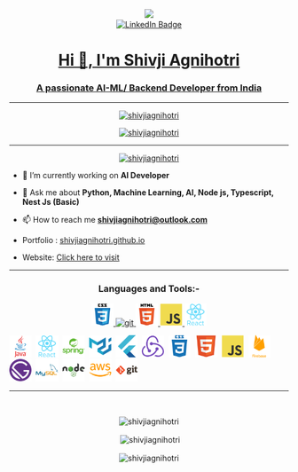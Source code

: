 <div id="header" align="center">
  <img src="https://media.giphy.com/media/M9gbBd9nbDrOTu1Mqx/giphy.gif" width="100"/>
</div>

<div id="badges" align="center">
  <a href="https://www.linkedin.com/in/shivjiagnihotri">
    <img src="https://img.shields.io/badge/LinkedIn-blue?style=for-the-badge&logo=linkedin&logoColor=white" alt="LinkedIn Badge"/>
</div>

</div>
<h1 align="center">Hi 👋, I'm Shivji Agnihotri</h1>
<h3 align="center">A passionate AI-ML/ Backend Developer from India</h3>

<hr>

<p align="center"> <img src="https://komarev.com/ghpvc/?username=shivjiagnihotri&label=Profile%20views&color=0e75b6&style=flat" alt="shivjiagnihotri" /> </p>

<p align="center"> <a href="https://github.com/ryo-ma/github-profile-trophy"><img src="https://github-profile-trophy.vercel.app/?username=shivjiagnihotri" alt="shivjiagnihotri" /></a> </p>
<hr>
<p align="center"> <a href="https://twitter.com/shivjiagnihotri" target="blank"><img src="https://img.shields.io/twitter/follow/shivjiagnihotri?logo=twitter&style=for-the-badge" alt="shivjiagnihotri" /></a> </p>


- 🌱 I’m currently working on **AI Developer**

- 💬 Ask me about **Python, Machine Learning, AI, Node js, Typescript, Nest Js (Basic)**

- 📫 How to reach me **shivjiagnihotri@outlook.com**
- Portfolio : [shivjiagnihotri.github.io](https://shivjiagnihotri.github.io/Resume/)
- Website: [Click here to visit](https://shivjiagnihotri-k5c2x2g.gamma.site/)


<hr>
<h3 align="center">Languages and Tools:-</h3>
<p align="center"> <a href="https://www.w3schools.com/css/" target="_blank" rel="noreferrer"> <img src="https://raw.githubusercontent.com/devicons/devicon/master/icons/css3/css3-original-wordmark.svg" alt="css3" width="40" height="40"/> </a> <a href="https://git-scm.com/" target="_blank" rel="noreferrer"> <img src="https://www.vectorlogo.zone/logos/git-scm/git-scm-icon.svg" alt="git" width="40" height="40"/> </a> <a href="https://www.w3.org/html/" target="_blank" rel="noreferrer"> <img src="https://raw.githubusercontent.com/devicons/devicon/master/icons/html5/html5-original-wordmark.svg" alt="html5" width="40" height="40"/> </a> <a href="https://developer.mozilla.org/en-US/docs/Web/JavaScript" target="_blank" rel="noreferrer"> <img src="https://raw.githubusercontent.com/devicons/devicon/master/icons/javascript/javascript-original.svg" alt="javascript" width="40" height="40"/> </a> <a href="https://reactjs.org/" target="_blank" rel="noreferrer"> <img src="https://raw.githubusercontent.com/devicons/devicon/master/icons/react/react-original-wordmark.svg" alt="react" width="40" height="40"/> </a> </p>
  <img src="https://github.com/devicons/devicon/blob/master/icons/java/java-original-wordmark.svg" title="Java" alt="Java" width="40" height="40"/>&nbsp;
  <img src="https://github.com/devicons/devicon/blob/master/icons/react/react-original-wordmark.svg" title="React" alt="React" width="40" height="40"/>&nbsp;
  <img src="https://github.com/devicons/devicon/blob/master/icons/spring/spring-original-wordmark.svg" title="Spring" alt="Spring" width="40" height="40"/>&nbsp;
  <img src="https://github.com/devicons/devicon/blob/master/icons/materialui/materialui-original.svg" title="Material UI" alt="Material UI" width="40" height="40"/>&nbsp;
  <img src="https://github.com/devicons/devicon/blob/master/icons/flutter/flutter-original.svg" title="Flutter" alt="Flutter" width="40" height="40"/>&nbsp;
  <img src="https://github.com/devicons/devicon/blob/master/icons/redux/redux-original.svg" title="Redux" alt="Redux " width="40" height="40"/>&nbsp;
  <img src="https://github.com/devicons/devicon/blob/master/icons/css3/css3-plain-wordmark.svg"  title="CSS3" alt="CSS" width="40" height="40"/>&nbsp;
  <img src="https://github.com/devicons/devicon/blob/master/icons/html5/html5-original.svg" title="HTML5" alt="HTML" width="40" height="40"/>&nbsp;
  <img src="https://github.com/devicons/devicon/blob/master/icons/javascript/javascript-original.svg" title="JavaScript" alt="JavaScript" width="40" height="40"/>&nbsp;
  <img src="https://github.com/devicons/devicon/blob/master/icons/firebase/firebase-plain-wordmark.svg" title="Firebase" alt="Firebase" width="40" height="40"/>&nbsp;
  <img src="https://github.com/devicons/devicon/blob/master/icons/gatsby/gatsby-original.svg" title="Gatsby"  alt="Gatsby" width="40" height="40"/>&nbsp;
  <img src="https://github.com/devicons/devicon/blob/master/icons/mysql/mysql-original-wordmark.svg" title="MySQL"  alt="MySQL" width="40" height="40"/>&nbsp;
  <img src="https://github.com/devicons/devicon/blob/master/icons/nodejs/nodejs-original-wordmark.svg" title="NodeJS" alt="NodeJS" width="40" height="40"/>&nbsp;
  <img src="https://github.com/devicons/devicon/blob/master/icons/amazonwebservices/amazonwebservices-plain-wordmark.svg" title="AWS" alt="AWS" width="40" height="40"/>&nbsp;
  <img src="https://github.com/devicons/devicon/blob/master/icons/git/git-original-wordmark.svg" title="Git" **alt="Git" width="40" height="40"/>
<hr>
<p>&nbsp;
<div align="center"><img align="center" src="https://github-readme-stats.vercel.app/api/top-langs?username=shivjiagnihotri&show_icons=true&locale=en&layout=compact" alt="shivjiagnihotri" /></div> </p>
<div align="center">
<p>&nbsp;<img align="center" src="https://github-readme-stats.vercel.app/api?username=shivjiagnihotri&show_icons=true&locale=en" alt="shivjiagnihotri" /></p>

<p><img align="center" src="https://github-readme-streak-stats.herokuapp.com?user=Shivjiagnihotri&theme=tokyonight&hide_border=true" alt="shivjiagnihotri" /></p>
